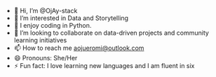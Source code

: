 - 👋 Hi, I’m @OjAy-stack
- 👀 I’m interested in Data and Storytelling
- 🌱 I enjoy coding in Python.
- 💞️ I’m looking to collaborate on data-driven projects and community learning initiatives
- 📫 How to reach me aojueromi@outlook.com
- 😄 Pronouns: She/Her
- ⚡ Fun fact: I love learning new languages and I am fluent in six

<!---
OjAy-stack/OjAy-stack is a ✨ special ✨ repository because its `README.md` (this file) appears on your GitHub profile.
You can click the Preview link to take a look at your changes.
--->
